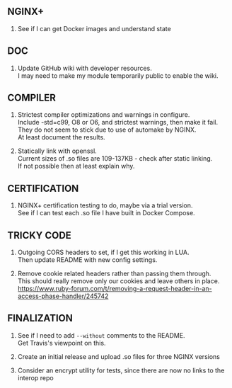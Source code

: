 NGINX+
------
1. See if I can get Docker images and understand state

DOC
---
1. Update GitHub wiki with developer resources.\
   I may need to make my module temporarily public to enable the wiki.

COMPILER
--------
1. Strictest compiler optimizations and warnings in configure.\
   Include -std=c99, O8 or O6, and strictest warnings, then make it fail.\
   They do not seem to stick due to use of automake by NGINX.\
   At least document the results.

2. Statically link with openssl.\
   Current sizes of .so files are 109-137KB - check after static linking.\
   If not possible then at least explain why.

CERTIFICATION
-------------
1. NGINX+ certification testing to do, maybe via a trial version.\
   See if I can test each .so file I have built in Docker Compose.

TRICKY CODE
-----------
1. Outgoing CORS headers to set, if I get this working in LUA.\
   Then update README with new config settings.

2. Remove cookie related headers rather than passing them through.\
   This should really remove only our cookies and leave others in place.\
   https://www.ruby-forum.com/t/removing-a-request-header-in-an-access-phase-handler/245742

FINALIZATION
------------
1. See if I need to add `--without` comments to the README.\
   Get Travis's viewpoint on this.

2. Create an initial release and upload .so files for three NGINX versions

3. Consider an encrypt utility for tests, since there are now no links to the interop repo